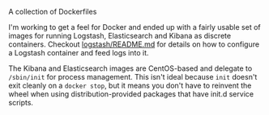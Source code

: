A collection of Dockerfiles

I'm working to get a feel for Docker and ended up with a fairly usable set of
images for running Logstash, Elasticsearch and Kibana as discrete containers.
Checkout [logstash/README.md](logstash/README.md) for details on how to
configure a Logstash container and feed logs into it.

The Kibana and Elasticsearch images are CentOS-based and delegate to
`/sbin/init` for process management.  This isn't ideal because `init` doesn't
exit cleanly on a `docker stop`, but it means you don't have to reinvent the
wheel when using distribution-provided packages that have init.d service
scripts.
